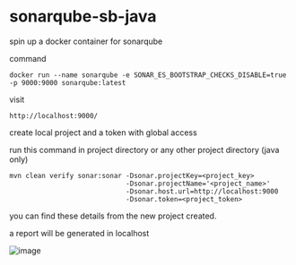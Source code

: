 # sonarqube-sb-java

spin up a docker container for sonarqube  

command
```
docker run --name sonarqube -e SONAR_ES_BOOTSTRAP_CHECKS_DISABLE=true -p 9000:9000 sonarqube:latest
```
  

visit
```
http://localhost:9000/
```

create local project and a token with global access  
  

run this command in project directory or any other project directory (java only)  
  
```
mvn clean verify sonar:sonar -Dsonar.projectKey=<project_key> 
                             -Dsonar.projectName='<project_name>' 
                             -Dsonar.host.url=http://localhost:9000 
                             -Dsonar.token=<project_token>
```
  
you can find these details from the new project created.  
  
a report will be generated in localhost  

![image](https://github.com/user-attachments/assets/98422e7c-73b5-45d5-99f6-8f26b681f565)
